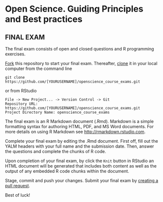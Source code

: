 Open Science. Guiding Principles and Best practices
===================================================

## FINAL EXAM

The final exam consists of open and closed questions and R programming exercises.

[Fork](https://docs.github.com/en/get-started/quickstart/fork-a-repo) this repository to start your final exam. Thereafter, [clone](https://docs.github.com/en/get-started/quickstart/fork-a-repo#cloning-your-forked-repository) it in your local computer from the command line

```
git clone https://github.com/[YOURUSERNAME]/openscience_course_exams.git
```

or from RStudio

```
File -> New Project... -> Version Control -> Git
Repository URL: https://github.com/[YOURUSERNAME]/openscience_course_exams.git
Project Directory Name: openscience_course_exams
```

The final exam is an R Markdown document (.Rmd). Markdown is a simple formatting syntax for authoring HTML, PDF, and MS Word documents. For more details on using R Markdown see <http://rmarkdown.rstudio.com>.

Complete your final exam by editing the .Rmd document. First off, fill out the YALM headers with your full name and the submission date. Then, answer the questions and complete the chunks of R code.

Upon completion of your final exam, by click the `Knit` button in RStudio an HTML document will be generated that includes both content as well as the output of any embedded R code chunks within the document.

Stage, commit and push your changes. Submit your final exam by [creating a pull request](https://docs.github.com/en/github/collaborating-with-pull-requests/proposing-changes-to-your-work-with-pull-requests/creating-a-pull-request).

Best of luck!
